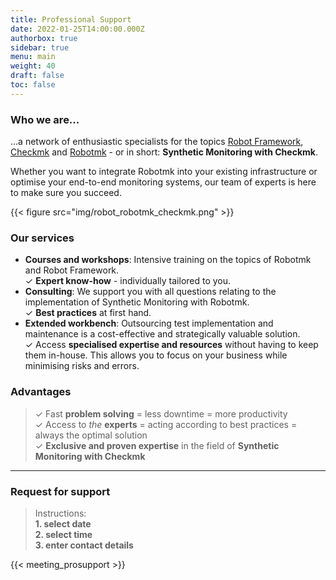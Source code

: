 ```yaml
---
title: Professional Support
date: 2022-01-25T14:00:00.000Z
authorbox: true
sidebar: true
menu: main
weight: 40
draft: false
toc: false
---
```



### Who we are...

...a network of enthusiastic specialists for the topics [Robot Framework](https://robotframework.org), [Checkmk](www.checkmk.com) and [Robotmk](https://www.robotmk.org/) - or in short: **Synthetic Monitoring with Checkmk**. 

Whether you want to integrate Robotmk into your existing infrastructure or optimise your end-to-end monitoring systems, our team of experts is here to make sure you succeed.


{{< figure src="img/robot_robotmk_checkmk.png"  >}}


### Our services

- **Courses and workshops**: Intensive training on the topics of Robotmk and Robot Framework.  
✓ **Expert know-how** - individually tailored to you. 
- **Consulting**: We support you with all questions relating to the implementation of Synthetic Monitoring with Robotmk.  
✓ **Best practices** at first hand.
- **Extended workbench**: Outsourcing test implementation and maintenance is a cost-effective and strategically valuable solution.  
✓ Access **specialised expertise and resources** without having to keep them in-house. This allows you to focus on your business while minimising risks and errors.


### Advantages

> ✓ Fast **problem solving** = less downtime = more productivity  
> ✓ Access to *the* **experts** = acting according to best practices = always the optimal solution  
> ✓ **Exclusive and proven expertise** in the field of **Synthetic Monitoring with Checkmk**

---

### Request for support

> Instructions:  
> **1. select date**  
> **2. select time**  
> **3. enter contact details**

{{< meeting_prosupport >}}

<!-- TODO: Testimonials -->